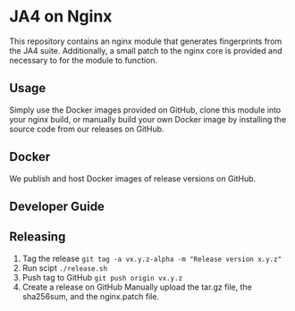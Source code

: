 # JA4 on Nginx

This repository contains an nginx module that generates fingerprints from the JA4 suite. Additionally, a small patch to the nginx core is provided and necessary to for the module to function.

## Usage

Simply use the Docker images provided on GitHub, clone this module into your nginx build, or manually build your own Docker image by installing the source code from our releases on GitHub.

## Docker

We publish and host Docker images of release versions on GitHub.

## Developer Guide

## Releasing

1. Tag the release
`git tag -a vx.y.z-alpha -m "Release version x.y.z"`
2. Run scipt
`./release.sh`
3. Push tag to GitHub
`git push origin vx.y.z`
4. Create a release on GitHub
Manually upload the tar.gz file, the sha256sum, and the nginx.patch file.
